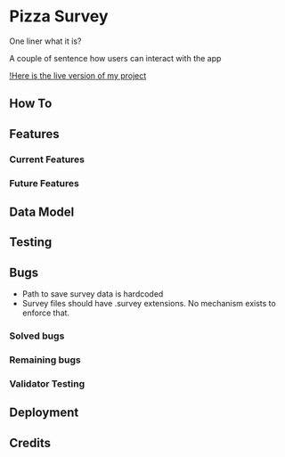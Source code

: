 # Pizza Survey

One liner what it is?

A couple of sentence how users can interact with the app

[!Here is the live version of my project](https://survey-engine-5260bd538ecd.herokuapp.com/)

## How To

## Features

### Current Features

### Future Features

## Data Model

## Testing

## Bugs

- Path to save survey data is hardcoded
- Survey files should have .survey extensions. No mechanism exists to enforce that.

### Solved bugs

### Remaining bugs

### Validator Testing

## Deployment

## Credits